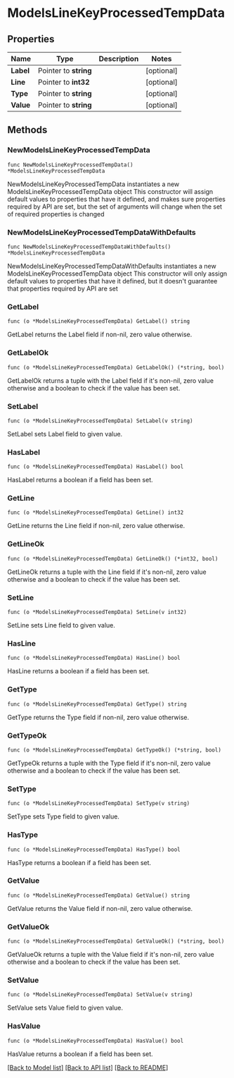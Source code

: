# ModelsLineKeyProcessedTempData

## Properties

Name | Type | Description | Notes
------------ | ------------- | ------------- | -------------
**Label** | Pointer to **string** |  | [optional] 
**Line** | Pointer to **int32** |  | [optional] 
**Type** | Pointer to **string** |  | [optional] 
**Value** | Pointer to **string** |  | [optional] 

## Methods

### NewModelsLineKeyProcessedTempData

`func NewModelsLineKeyProcessedTempData() *ModelsLineKeyProcessedTempData`

NewModelsLineKeyProcessedTempData instantiates a new ModelsLineKeyProcessedTempData object
This constructor will assign default values to properties that have it defined,
and makes sure properties required by API are set, but the set of arguments
will change when the set of required properties is changed

### NewModelsLineKeyProcessedTempDataWithDefaults

`func NewModelsLineKeyProcessedTempDataWithDefaults() *ModelsLineKeyProcessedTempData`

NewModelsLineKeyProcessedTempDataWithDefaults instantiates a new ModelsLineKeyProcessedTempData object
This constructor will only assign default values to properties that have it defined,
but it doesn't guarantee that properties required by API are set

### GetLabel

`func (o *ModelsLineKeyProcessedTempData) GetLabel() string`

GetLabel returns the Label field if non-nil, zero value otherwise.

### GetLabelOk

`func (o *ModelsLineKeyProcessedTempData) GetLabelOk() (*string, bool)`

GetLabelOk returns a tuple with the Label field if it's non-nil, zero value otherwise
and a boolean to check if the value has been set.

### SetLabel

`func (o *ModelsLineKeyProcessedTempData) SetLabel(v string)`

SetLabel sets Label field to given value.

### HasLabel

`func (o *ModelsLineKeyProcessedTempData) HasLabel() bool`

HasLabel returns a boolean if a field has been set.

### GetLine

`func (o *ModelsLineKeyProcessedTempData) GetLine() int32`

GetLine returns the Line field if non-nil, zero value otherwise.

### GetLineOk

`func (o *ModelsLineKeyProcessedTempData) GetLineOk() (*int32, bool)`

GetLineOk returns a tuple with the Line field if it's non-nil, zero value otherwise
and a boolean to check if the value has been set.

### SetLine

`func (o *ModelsLineKeyProcessedTempData) SetLine(v int32)`

SetLine sets Line field to given value.

### HasLine

`func (o *ModelsLineKeyProcessedTempData) HasLine() bool`

HasLine returns a boolean if a field has been set.

### GetType

`func (o *ModelsLineKeyProcessedTempData) GetType() string`

GetType returns the Type field if non-nil, zero value otherwise.

### GetTypeOk

`func (o *ModelsLineKeyProcessedTempData) GetTypeOk() (*string, bool)`

GetTypeOk returns a tuple with the Type field if it's non-nil, zero value otherwise
and a boolean to check if the value has been set.

### SetType

`func (o *ModelsLineKeyProcessedTempData) SetType(v string)`

SetType sets Type field to given value.

### HasType

`func (o *ModelsLineKeyProcessedTempData) HasType() bool`

HasType returns a boolean if a field has been set.

### GetValue

`func (o *ModelsLineKeyProcessedTempData) GetValue() string`

GetValue returns the Value field if non-nil, zero value otherwise.

### GetValueOk

`func (o *ModelsLineKeyProcessedTempData) GetValueOk() (*string, bool)`

GetValueOk returns a tuple with the Value field if it's non-nil, zero value otherwise
and a boolean to check if the value has been set.

### SetValue

`func (o *ModelsLineKeyProcessedTempData) SetValue(v string)`

SetValue sets Value field to given value.

### HasValue

`func (o *ModelsLineKeyProcessedTempData) HasValue() bool`

HasValue returns a boolean if a field has been set.


[[Back to Model list]](../README.md#documentation-for-models) [[Back to API list]](../README.md#documentation-for-api-endpoints) [[Back to README]](../README.md)


